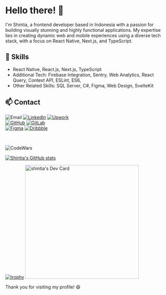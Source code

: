 
# Hello there! 👋

I'm Shintia, a frontend developer based in Indonesia with a passion for building visually stunning and highly functional applications. My expertise lies in creating dynamic web and mobile experiences using a diverse tech stack, with a focus on React Native, Next.js, and TypeScript.

## 🚀 Skills
-  React Native, React.js, Next.js, TypeScript
- Additional Tech: Firebase Integration, Sentry, Web Analytics, React Query, Context API, ESLint, ES6,
- Other Related Skills: SQL Server, C#, Figma, Web Design, SvelteKit

## 📫 Contact
![Email](https://img.shields.io/badge/shintiazhouu28%40gmail.com-red?style=for-the-badge&logo=Gmail&logoColor=white)
[![LinkedIn](https://img.shields.io/badge/ShintiaZhou-blue?style=for-the-badge&logo=linkedin&logoColor=white)](https://www.linkedin.com/in/shintiazhou/)
[![Upwork](https://img.shields.io/badge/ShintiaZhou-6FDA44?style=for-the-badge&logo=upwork&logoColor=white)](https://www.upwork.com/freelancers/~019ef46e1d16309d13?mp_source=share)
<br>
[![GitHub](https://img.shields.io/badge/ShintiaZhou-gray?style=for-the-badge&logo=github&logoColor=white)](https://github.com/shintiazhou)
[![GitLab](https://img.shields.io/badge/ShintiaZhou-orange?style=for-the-badge&logo=gitlab&logoColor=white)](https://gitlab.com/shintiazhou)
<br>
[![Figma](https://img.shields.io/badge/ShintiaZhou-A259FF?style=for-the-badge&logo=figma&logoColor=white)](https://www.figma.com/@shintiazhou)
[![Dribbble](https://img.shields.io/badge/ShintiaZhou-EA4C89?style=for-the-badge&logo=dribbble&logoColor=white)](https://dribbble.com/shintia_zhou)

<br>



![CodeWars](https://www.codewars.com/users/shintiazhou/badges/large)


[![Shintia's GitHub stats](https://github-readme-stats.vercel.app/api?username=shintiazhou&theme=gruvbox)](https://github.com/shintiazhou/github-readme-stats)

[![trophy](https://github-profile-trophy.vercel.app/?username=shintiazhou&theme=onedark)](https://github.com/shintiazhou/github-profile-trophy)
<a href="https://app.daily.dev/shintiazz"><img src="https://api.daily.dev/devcards/v2/7SozaWKTFVrxeM01JkBIe.png?type=default&r=735" width="356" alt="shintia's Dev Card"/></a>

Thank you for visiting my profile! 😄


<!--
**shintiazhou/shintiazhou** is a ✨ _special_ ✨ repository because its `README.md` (this file) appears on your GitHub profile.

Here are some ideas to get you started:

- 🔭 I’m currently working on ...
- 🌱 I’m currently learning ...
- 👯 I’m looking to collaborate on ...
- 🤔 I’m looking for help with ...
- 💬 Ask me about ...
- 📫 How to reach me: ...
- 😄 Pronouns: ...
- ⚡ Fun fact: ...
-->
